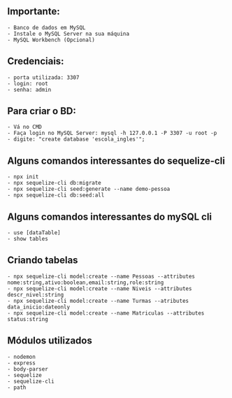 ## Importante:
    - Banco de dados em MySQL
    - Instale o MySQL Server na sua máquina
    - MySQL Workbench (Opcional)

## Credenciais:
    - porta utilizada: 3307
    - login: root
    - senha: admin

## Para criar o BD:
    - Vá no CMD
    - Faça login no MySQL Server: mysql -h 127.0.0.1 -P 3307 -u root -p
    - digite: "create database 'escola_ingles'";

## Alguns comandos interessantes do sequelize-cli
    - npx init
    - npx sequelize-cli db:migrate
    - npx sequelize-cli seed:generate --name demo-pessoa
    - npx sequelize-cli db:seed:all

## Alguns comandos interessantes do mySQL cli
    - use [dataTable]
    - show tables

## Criando tabelas
    - npx sequelize-cli model:create --name Pessoas --attributes nome:string,ativo:boolean,email:string,role:string
    - npx sequelize-cli model:create --name Niveis --attributes descr_nivel:string
    - npx sequelize-cli model:create --name Turmas --atributes data_inicio:dateonly
    - npx sequelize-cli model:create --name Matriculas --attributes status:string
    
## Módulos utilizados
    - nodemon
    - express
    - body-parser
    - sequelize
    - sequelize-cli
    - path
